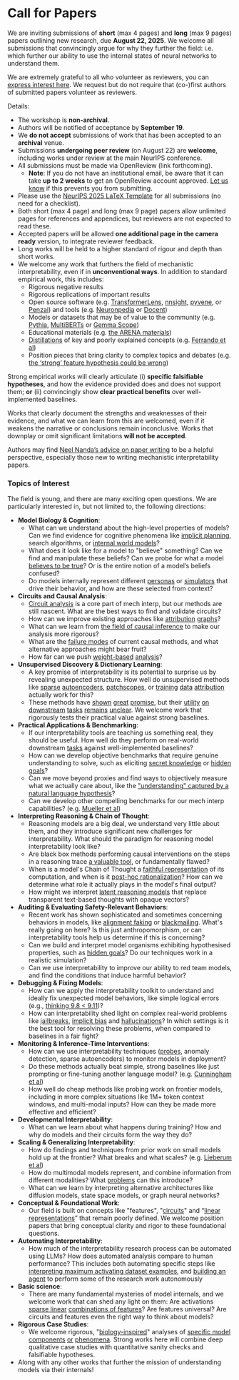 # Call for Papers
We are inviting submissions of **short** (max 4 pages) and **long** (max 9 pages) papers outlining new research, due **August 22, 2025**. We welcome all submissions that convincingly argue for why they further the field: i.e. which further our ability to use the internal states of neural networks to understand them. 

We are extremely grateful to all who volunteer as reviewers, you can [express interest here](https://www.google.com/url?q=https://docs.google.com/forms/d/e/1FAIpQLSdiw1SJllzoTz_nqzDTzTOGb9DV3W_truQyh-WvYj_QGIi7Mg/viewform?usp%3Ddialog&sa=D&source=editors&ust=1752426472108700&usg=AOvVaw08lhXoKPa2bNodLA_ul-1Q). We request but do not require that (co-)first authors of submitted papers volunteer as reviewers. 

Details: 
* The workshop is **non-archival**.
* Authors will be notified of acceptance by **September 19**.
* We **do not accept** submissions of work that has been accepted to an **archival** venue.
* Submissions **undergoing peer review** (on August 22) are **welcome**, including works under review at the main NeurIPS conference.
* All submissions must be made via OpenReview (link forthcoming).
  * **Note**: If you do not have an institutional email, be aware that it can take **up to 2 weeks** to get an OpenReview account approved. [Let us know](mailto:neurips2025@mechinterpworkshop.com) if this prevents you from submitting.
* Please use the [NeurIPS 2025 LaTeX Template](https://www.google.com/url?q=https://media.neurips.cc/Conferences/NeurIPS2025/Styles.zip&sa=D&source=editors&ust=1752426472110050&usg=AOvVaw0vcAOiGz_y5lMzkelILKFx) for all submissions (no need for a checklist).
* Both short (max 4 page) and long (max 9 page) papers allow unlimited pages for references and appendices, but reviewers are not expected to read these.
* Accepted papers will be allowed **one additional page in the camera ready** version, to integrate reviewer feedback.
* Long works will be held to a higher standard of rigour and depth than short works.
* We welcome any work that furthers the field of mechanistic interpretability, even if in **unconventional ways**. In addition to standard empirical work, this includes:
  * Rigorous negative results
  * Rigorous replications of important results
  * Open source software (e.g. [TransformerLens](https://www.google.com/url?q=https://github.com/neelnanda-io/TransformerLens&sa=D&source=editors&ust=1752426472110903&usg=AOvVaw1BaM7XPzWxaMAW--mJQ3gb), [nnsight](https://www.google.com/url?q=https://github.com/ndif-team/nnsight&sa=D&source=editors&ust=1752426472110975&usg=AOvVaw2wfLEFJnfMNQzh0dB-sXFq), [pyvene](https://www.google.com/url?q=https://github.com/stanfordnlp/pyvene/tree/main/pyvene/models/mlp&sa=D&source=editors&ust=1752426472111046&usg=AOvVaw0VM0ivht7i6JQOh_0pwaJn), or [Penzai](https://www.google.com/url?q=https://github.com/google-deepmind/penzai&sa=D&source=editors&ust=1752426472111123&usg=AOvVaw1hiIdGTSwhX9aO2B6kgO7x)) and tools (e.g. [Neuronpedia](https://www.google.com/url?q=http://neuronpedia.org&sa=D&source=editors&ust=1752426472111202&usg=AOvVaw2sYLTifljxi01vxd9R9G6s) or [Docent](https://www.google.com/url?q=https://transluce.org/introducing-docent&sa=D&source=editors&ust=1752426472111279&usg=AOvVaw3Dwj7olAXmLpnlGr1Y-xPE))
  * Models or datasets that may be of value to the community (e.g. [Pythia](https://www.google.com/url?q=https://arxiv.org/abs/2304.01373&sa=D&source=editors&ust=1752426472111418&usg=AOvVaw1Vkojq43yptnCe6ZoZvHMC), [MultiBERTs](https://www.google.com/url?q=https://arxiv.org/abs/2106.16163&sa=D&source=editors&ust=1752426472111487&usg=AOvVaw2JAWwcpgd12f60UQ1T0ZLE) or [Gemma Scope](https://www.google.com/url?q=https://arxiv.org/abs/2408.05147&sa=D&source=editors&ust=1752426472111554&usg=AOvVaw0RrF5xdAJb_01oSQG4iRxC))
  * Educational materials (e.g. [the ARENA materials](https://www.google.com/url?q=https://arena3-chapter1-transformer-interp.streamlit.app/&sa=D&source=editors&ust=1752426472111682&usg=AOvVaw3IlFjItexTXqrOUawd_FOQ))
  * [Distillations](https://www.google.com/url?q=https://distill.pub/2017/research-debt/&sa=D&source=editors&ust=1752426472111764&usg=AOvVaw1MLQR0Nd8hnCRDyetYtTRL) of key and poorly explained concepts (e.g. [Ferrando et al](https://www.google.com/url?q=https://arxiv.org/abs/2405.00208&sa=D&source=editors&ust=1752426472111889&usg=AOvVaw02fD3VO5gPm6jBMmwt4QzQ))
  * Position pieces that bring clarity to complex topics and debates (e.g. [the ‘strong’ feature hypothesis could be wrong](https://www.google.com/url?q=https://www.alignmentforum.org/posts/tojtPCCRpKLSHBdpn/the-strong-feature-hypothesis-could-be-wrong&sa=D&source=editors&ust=1752426472112097&usg=AOvVaw0b-B3XjNxLGLQ66sj0P_4P))

Strong empirical works will clearly articulate (i) **specific falsifiable hypotheses**, and how the evidence provided does and does not support them; **or** (ii) convincingly show **clear practical benefits** over well-implemented baselines. 

Works that clearly document the strengths and weaknesses of their evidence, and what we can learn from this are welcomed, even if it weakens the narrative or conclusions remain inconclusive. Works that downplay or omit significant limitations **will not be accepted**. 

Authors may find [Neel Nanda’s advice on paper writing](https://www.google.com/url?q=https://www.alignmentforum.org/posts/eJGptPbbFPZGLpjsp/highly-opinionated-advice-on-how-to-write-ml-papers&sa=D&source=editors&ust=1752426472112971&usg=AOvVaw3_vFzVHBipmoUpNL1oCVrZ) to be a helpful perspective, especially those new to writing mechanistic interpretability papers. 
### Topics of Interest
The field is young, and there are many exciting open questions. We are particularly interested in, but not limited to, the following directions: 
* **Model Biology & Cognition**:
  * What can we understand about the high-level properties of models? Can we find evidence for cognitive phenomena like [implicit planning](https://www.google.com/url?q=https://transformer-circuits.pub/2025/attribution-graphs/biology.html%23dives-poems&sa=D&source=editors&ust=1752426472113596&usg=AOvVaw2qS4p8nF78SQwRNQE8Dg5Z), search algorithms, or [internal world models](https://www.google.com/url?q=https://arxiv.org/abs/2210.13382&sa=D&source=editors&ust=1752426472113688&usg=AOvVaw23-ijKWnXBPF4CpY-7U_Cz)?
  * What does it look like for a model to "believe" something? Can we find and manipulate these beliefs? Can we probe for what a model [believes to be true](https://www.google.com/url?q=https://arxiv.org/abs/2310.06824&sa=D&source=editors&ust=1752426472113894&usg=AOvVaw0KZPQcuMfyrEe35aofj80F)? Or is the entire notion of a model’s beliefs confused?
  * Do models internally represent different [personas](https://www.google.com/url?q=https://arxiv.org/abs/2406.12094&sa=D&source=editors&ust=1752426472114064&usg=AOvVaw0fhSiwwpfRexF58Cv3A5q-) or [simulators](https://www.google.com/url?q=https://www.nature.com/articles/s41586-023-06647-8&sa=D&source=editors&ust=1752426472114133&usg=AOvVaw0bH1zmvJ6BvHuQ6LQWoWAz) that drive their behavior, and how are these selected from context?
* **Circuits and Causal Analysis**:
  * [Circuit analysis](https://www.google.com/url?q=https://distill.pub/2020/circuits/zoom-in/&sa=D&source=editors&ust=1752426472114378&usg=AOvVaw0RVxgbq8IiGeBWINImaBfu) is a core part of mech interp, but our methods are still nascent. What are the best ways to find and validate circuits?
  * How can we improve existing approaches like [attribution](https://www.google.com/url?q=https://arxiv.org/abs/2406.11944&sa=D&source=editors&ust=1752426472114620&usg=AOvVaw3yvphQwFsC-Gnfta-G09D4) [graphs](https://www.google.com/url?q=https://transformer-circuits.pub/2025/attribution-graphs/methods.html&sa=D&source=editors&ust=1752426472114702&usg=AOvVaw0kIdVWa5H3FoMzHpsQo_LM)?
  * What can we learn from [the field of causal inference](https://www.google.com/url?q=https://arxiv.org/abs/2407.04690&sa=D&source=editors&ust=1752426472114829&usg=AOvVaw2cb8xuIpD0CbEmyIh1lKbW) to make our analysis more rigorous?
  * What are the [failure modes](https://www.google.com/url?q=https://arxiv.org/abs/2307.15771&sa=D&source=editors&ust=1752426472114955&usg=AOvVaw1DGp9hcVSj1jKQton7D58t) of current causal methods, and what alternative approaches might bear fruit?
  * How far can we push [weight-based](https://www.google.com/url?q=https://arxiv.org/abs/2301.05217&sa=D&source=editors&ust=1752426472115113&usg=AOvVaw0NWY5RcA3siExrvYF6bI1r) [analysis](https://www.google.com/url?q=https://arxiv.org/abs/2410.08417&sa=D&source=editors&ust=1752426472115170&usg=AOvVaw0r8yLT6S-YyOsjdt60Nt2h)?
* **Unsupervised Discovery & Dictionary Learning**:
  * A key promise of interpretability is its potential to surprise us by revealing unexpected structure. How well do unsupervised methods like [sparse](https://www.google.com/url?q=https://arxiv.org/abs/2103.15949&sa=D&source=editors&ust=1752426472115482&usg=AOvVaw3I6u7WeIUvcM6JMmNkG4UL) [autoencoders](https://www.google.com/url?q=https://transformer-circuits.pub/2023/monosemantic-features&sa=D&source=editors&ust=1752426472115571&usg=AOvVaw100bl_5XMeOJloXb0BdWs-), [patch](https://www.google.com/url?q=https://arxiv.org/abs/2401.06102&sa=D&source=editors&ust=1752426472115625&usg=AOvVaw3iVEeI38UDgr6ovo6TbJ_n)[scopes](https://www.google.com/url?q=https://arxiv.org/abs/2403.10949v2&sa=D&source=editors&ust=1752426472115671&usg=AOvVaw3Iz4bH8mbcC4n9E646K__1), or [training](https://www.google.com/url?q=https://proceedings.mlr.press/v70/koh17a?ref%3Dhttps://githubhelp.com&sa=D&source=editors&ust=1752426472115747&usg=AOvVaw0lPI4ahP6BLeyxfFGKAAin) [data](https://www.google.com/url?q=https://arxiv.org/abs/2308.03296&sa=D&source=editors&ust=1752426472115801&usg=AOvVaw1hXpFOe6AG9_s8XL8DRQxe) [attribution](https://www.google.com/url?q=https://arxiv.org/abs/2205.11482&sa=D&source=editors&ust=1752426472115866&usg=AOvVaw1YmpPMbfxtVZy0CulikM1v) actually work for this?
  * These methods have [shown](https://www.google.com/url?q=https://transformer-circuits.pub/2024/scaling-monosemanticity/index.html&sa=D&source=editors&ust=1752426472116012&usg=AOvVaw2Q7EfaGTpW1xVjLGNz7rU8) [great](https://www.google.com/url?q=https://transformer-circuits.pub/2025/attribution-graphs/biology.html&sa=D&source=editors&ust=1752426472116087&usg=AOvVaw3mthu4FRJzy96uGiAqa3VP) [promise](https://www.google.com/url?q=https://arxiv.org/abs/2503.10965&sa=D&source=editors&ust=1752426472116143&usg=AOvVaw1ZckxW9p3uCWHJ7-xoKNQs), but their [utility](https://www.google.com/url?q=https://arxiv.org/abs/2502.16681&sa=D&source=editors&ust=1752426472116217&usg=AOvVaw22Dfq63qPz6f5YXSLrHDFZ) [on](https://www.google.com/url?q=https://www.tilderesearch.com/blog/sieve&sa=D&source=editors&ust=1752426472116278&usg=AOvVaw2XG6TBEJQ4-ijDvIxfGoTz) [downstream](https://www.google.com/url?q=https://arxiv.org/abs/2501.17148&sa=D&source=editors&ust=1752426472116353&usg=AOvVaw3oQydoV4mRyA6pv7QQk0Op) [tasks](https://www.google.com/url?q=https://transformer-circuits.pub/2024/features-as-classifiers/index.html&sa=D&source=editors&ust=1752426472116427&usg=AOvVaw35qQEuaCNaZWvZpPxSHctx) [remains](https://www.google.com/url?q=https://arxiv.org/abs/2502.04382&sa=D&source=editors&ust=1752426472116492&usg=AOvVaw0cwsyYp9GZBRjVuF7_2srI) [unclear](https://www.google.com/url?q=https://www.alignmentforum.org/posts/4uXCAJNuPKtKBsi28/negative-results-for-saes-on-downstream-tasks&sa=D&source=editors&ust=1752426472116664&usg=AOvVaw39y-G8pKXN-lxC_pBD7iRZ). We welcome work that rigorously tests their practical value against strong baselines.
* **Practical Applications & Benchmarking**:
  * If our interpretability tools are teaching us something real, they should be useful. How well do they perform on real-world downstream [tasks](https://www.google.com/url?q=https://www.lesswrong.com/posts/wGRnzCFcowRCrpX4Y/downstream-applications-as-validation-of-interpretability&sa=D&source=editors&ust=1752426472117213&usg=AOvVaw3t65wKfS006rll4EaVFlLS) against well-implemented baselines?
  * How can we develop objective benchmarks that require genuine understanding to solve, such as eliciting [secret knowledge](https://www.google.com/url?q=https://arxiv.org/abs/2505.14352&sa=D&source=editors&ust=1752426472117461&usg=AOvVaw1i41kGt3ay-WDlKQy_s2Ra) or [hidden goals](https://www.google.com/url?q=https://arxiv.org/abs/2503.10965&sa=D&source=editors&ust=1752426472117540&usg=AOvVaw1dAZCVt9ZctJeEdMyDT5bU)?
  * Can we move beyond proxies and find ways to objectively measure what we actually care about, like the ["understanding" captured by a natural language hypothesis](https://www.google.com/url?q=https://arxiv.org/abs/2502.04382&sa=D&source=editors&ust=1752426472117771&usg=AOvVaw30ca7UoMIsvG4-yPGpjl1i)?
  * Can we develop other compelling benchmarks for our mech interp capabilities? (e.g. [Mueller et al](https://www.google.com/url?q=https://arxiv.org/abs/2504.13151&sa=D&source=editors&ust=1752426472117953&usg=AOvVaw238rzOdjARzuQdoSrXYjcq))
* **Interpreting Reasoning & Chain of Thought**:
  * Reasoning models are a big deal, we understand very little about them, and they introduce significant new challenges for interpretability. What should the paradigm for reasoning model interpretability look like?
  * Are black box methods performing causal interventions on the steps in a reasoning trace [a valuable tool](https://www.google.com/url?q=https://arxiv.org/abs/2506.19143&sa=D&source=editors&ust=1752426472118409&usg=AOvVaw1Up883Te3B7vkLB7ahsoAF), or fundamentally flawed?
  * When is a model's Chain of Thought a [faithful representation](https://www.google.com/url?q=https://arxiv.org/abs/2305.04388&sa=D&source=editors&ust=1752426472118572&usg=AOvVaw1K8DZ1dC3hZXKqkYeHCmKh) of its computation, and when is it [post-hoc rationalization](https://www.google.com/url?q=https://arxiv.org/abs/2503.08679&sa=D&source=editors&ust=1752426472118674&usg=AOvVaw3cPRwmOTyz29geR1Qv5GX0)? How can we determine what role it actually plays in the model's final output?
  * How might we interpret [latent reasoning models](https://www.google.com/url?q=https://arxiv.org/abs/2412.06769&sa=D&source=editors&ust=1752426472118857&usg=AOvVaw0piQjAyCQ__yIQ1hUCN3KF) that replace transparent text-based thoughts with opaque vectors?
* **Auditing & Evaluating Safety-Relevant Behaviors**:
  * Recent work has shown sophisticated and sometimes concerning behaviors in models, like [alignment faking](https://www.google.com/url?q=https://arxiv.org/abs/2412.14093&sa=D&source=editors&ust=1752426472119189&usg=AOvVaw2owqXDQlQ_xBxvbyvVsqtN) or [blackmailing](https://www.google.com/url?q=https://www.anthropic.com/research/agentic-misalignment&sa=D&source=editors&ust=1752426472119280&usg=AOvVaw0KEUQGz6846kqevFn00npc). What's really going on here? Is this just anthropomorphism, or can interpretability tools help us determine if this is concerning?
  * Can we build and interpret model organisms exhibiting hypothesised properties, such as [hidden goals](https://www.google.com/url?q=https://arxiv.org/abs/2503.10965&sa=D&source=editors&ust=1752426472119558&usg=AOvVaw0E2QOha-T3TgXiilLSi5hT)? Do our techniques work in a realistic simulation?
  * Can we use interpretability to improve our ability to red team models, and find the conditions that induce harmful behavior?
* **Debugging & Fixing Models**:
  * How can we apply the interpretability toolkit to understand and ideally fix unexpected model behaviors, like simple logical errors (e.g., [thinking 9.8 < 9.11](https://www.google.com/url?q=https://transluce.org/observability-interface&sa=D&source=editors&ust=1752426472120028&usg=AOvVaw3KNGhJly18tJIAOMktVEbo))?
  * How can interpretability shed light on complex real-world problems like [jailbreaks](https://www.google.com/url?q=https://transformer-circuits.pub/2025/attribution-graphs/biology.html%23dives-jailbreak&sa=D&source=editors&ust=1752426472120208&usg=AOvVaw2fZbNbqFVPskiRtPTZN--c), [implicit bias](https://www.google.com/url?q=https://arxiv.org/abs/2506.10922&sa=D&source=editors&ust=1752426472120271&usg=AOvVaw1Wv_oBEQr5I0FE3xXYz17-) and [hallucinations](https://www.google.com/url?q=https://arxiv.org/abs/2411.14257&sa=D&source=editors&ust=1752426472120338&usg=AOvVaw3-dT9w9leNMwug0251pXdU)? In which settings is it the best tool for resolving these problems, when compared to baselines in a fair fight?
* **Monitoring & Inference-Time Interventions**:
  * How can we use interpretability techniques ([probes](https://www.google.com/url?q=https://arxiv.org/abs/2102.12452&sa=D&source=editors&ust=1752426472120657&usg=AOvVaw3ur1_LjU_fmnrpH5GDt4jt), anomaly detection, sparse autoencoders) to monitor models in deployment?
  * Do these methods actually beat simple, strong baselines like just prompting or fine-tuning another language model? (e.g. [Cunningham et al](https://www.google.com/url?q=https://alignment.anthropic.com/2025/cheap-monitors/&sa=D&source=editors&ust=1752426472120941&usg=AOvVaw0jRsIktxWRlzjoHCr9O_ih))
  * How well do cheap methods like probing work on frontier models, including in more complex situations like 1M+ token context windows, and multi-modal inputs? How can they be made more effective and efficient?
* **Developmental Interpretability**:
  * What can we learn about what happens during training? How and why do models and their circuits form the way they do?
* **Scaling & Generalizing Interpretability**:
  * How do findings and techniques from prior work on small models hold up at the frontier? What breaks and what scales? (e.g. [Lieberum et al](https://www.google.com/url?q=https://arxiv.org/abs/2307.09458&sa=D&source=editors&ust=1752426472121689&usg=AOvVaw1jeIegXL0IAvEYPz3aCS8E))
  * How do multimodal models represent, and combine information from different modalities? What [problems](https://www.google.com/url?q=https://openreview.net/pdf?id%3DVUhRdZp8ke&sa=D&source=editors&ust=1752426472121897&usg=AOvVaw1gu4RkSolRVEk2NTGB0MuP) can this introduce?
  * What can we learn by interpreting alternative architectures like diffusion models, state space models, or graph neural networks?
* **Conceptual & Foundational Work**:
  * Our field is built on concepts like "features", "[circuits](https://www.google.com/url?q=https://distill.pub/2020/circuits/zoom-in/&sa=D&source=editors&ust=1752426472122269&usg=AOvVaw2MjoY_1zcwXxn1r1Yt3dM2)" and “[linear representations](https://www.google.com/url?q=https://transformer-circuits.pub/2024/july-update/index.html%23linear-representations&sa=D&source=editors&ust=1752426472122373&usg=AOvVaw21gJqP1mIQopEexGiIguDK)” that remain poorly defined. We welcome position papers that bring conceptual clarity and rigor to these foundational questions.
* **Automating Interpretability**:
  * How much of the interpretability research process can be automated using LLMs? How does automated analysis compare to human performance? This includes both automating specific steps like [interpreting maximum activating dataset examples](https://www.google.com/url?q=https://openaipublic.blob.core.windows.net/neuron-explainer/paper/index.html&sa=D&source=editors&ust=1752426472122889&usg=AOvVaw0miZHTI6iJLGKpSH2mxzZT), and [building an agent](https://www.google.com/url?q=https://arxiv.org/abs/2404.14394&sa=D&source=editors&ust=1752426472122970&usg=AOvVaw0d7SgRS4R5eqJmtOaD71y5) to perform some of the research work autonomously
* **Basic science**:
  * There are many fundamental mysteries of model internals, and we welcome work that can shed any light on them: Are activations [sparse linear](https://www.google.com/url?q=https://arxiv.org/abs/1601.03764&sa=D&source=editors&ust=1752426472123302&usg=AOvVaw359pEweDQc75cp4OInoh9w) [combinations of features](https://www.google.com/url?q=https://transformer-circuits.pub/2022/toy_model/index.html&sa=D&source=editors&ust=1752426472123397&usg=AOvVaw3374lghE0PQX7Ed0keRFaV)? Are features universal? Are circuits and features even the right way to think about models?
* **Rigorous Case Studies**:
  * We welcome rigorous, "[biology-inspired](https://www.google.com/url?q=https://distill.pub/2020/circuits/curve-circuits/&sa=D&source=editors&ust=1752426472123698&usg=AOvVaw3Ayn_o9OBuOPBShkvJCNeX)" analyses of [specific model](https://www.google.com/url?q=https://arxiv.org/abs/2310.04625&sa=D&source=editors&ust=1752426472123776&usg=AOvVaw0oQNqGFZus_dat2COzUmOg) [components](https://www.google.com/url?q=https://transformer-circuits.pub/2024/scaling-monosemanticity/index.html&sa=D&source=editors&ust=1752426472123855&usg=AOvVaw1VThQkWoYx0KJUen-srytS) [or](https://www.google.com/url?q=https://arxiv.org/abs/2305.01610&sa=D&source=editors&ust=1752426472123906&usg=AOvVaw1d2ZVAbsvgjl7XV06_C-XJ) [phenomena](https://www.google.com/url?q=https://arxiv.org/abs/2306.09346&sa=D&source=editors&ust=1752426472123966&usg=AOvVaw1xb3OJ8lV6nT01Cf1FJJan). Strong works here will combine deep qualitative case studies with quantitative sanity checks and falsifiable hypotheses.
* Along with any other works that further the mission of understanding models via their internals!